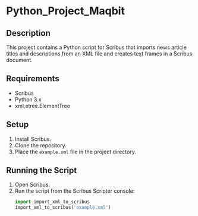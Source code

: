 # Python_Project_Maqbit


## Description
This project contains a Python script for Scribus that imports news article titles and descriptions from an XML file and creates text frames in a Scribus document.

## Requirements
- Scribus
- Python 3.x
- xml.etree.ElementTree

## Setup
1. Install Scribus.
2. Clone the repository.
3. Place the `example.xml` file in the project directory.

## Running the Script
1. Open Scribus.
2. Run the script from the Scribus Scripter console:
   ```python
   import import_xml_to_scribus
   import_xml_to_scribus('example.xml')

